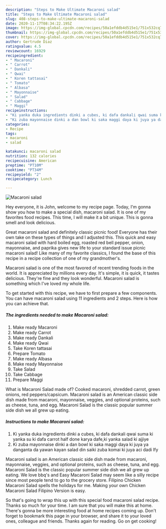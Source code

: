 ```yaml
---
description: "Steps to Make Ultimate Macaroni salad"
title: "Steps to Make Ultimate Macaroni salad"
slug: 408-steps-to-make-ultimate-macaroni-salad
date: 2020-11-17T08:34:22.195Z
image: https://img-global.cpcdn.com/recipes/50a1efddb4d515e1/751x532cq70/macaroni-salad-recipe-main-photo.jpg
thumbnail: https://img-global.cpcdn.com/recipes/50a1efddb4d515e1/751x532cq70/macaroni-salad-recipe-main-photo.jpg
cover: https://img-global.cpcdn.com/recipes/50a1efddb4d515e1/751x532cq70/macaroni-salad-recipe-main-photo.jpg
author: Gertrude Diaz
ratingvalue: 4.5
reviewcount: 16929
recipeingredient:
- " Macaroni"
- " Carrot"
- " Dankali"
- " Qwai"
- " Koren tattasai"
- " Tomato"
- " Albasa"
- " Mayonnaise"
- " Salad"
- " Cabbage"
- " Maggi"
recipeinstructions:
- "Ki yanka duka ingredients dinki a cubes, ki dafa dankali qwai suma ki yanka su ki dafa carrot half done karya dafe,ki yanka salad ki ajjiye"
- "Ki zuba mayonnaise dinki a dan bowl ki saka maggi daya ki juya ya danganta da yawan kayan salad din saiki zuba komai ki juya aci dadi lfy"
categories:
- Recipe
tags:
- macaroni
- salad

katakunci: macaroni salad 
nutrition: 132 calories
recipecuisine: American
preptime: "PT10M"
cooktime: "PT34M"
recipeyield: "2"
recipecategory: Lunch

---
```



![Macaroni salad](https://img-global.cpcdn.com/recipes/50a1efddb4d515e1/751x532cq70/macaroni-salad-recipe-main-photo.jpg)

Hey everyone, it is John, welcome to my recipe page. Today, I'm gonna show you how to make a special dish, macaroni salad. It is one of my favorites food recipes. This time, I will make it a bit unique. This is gonna smell and look delicious.

Great macaroni salad and definitely classic picnic food! Everyone has their own take on these types of things and I adjusted this. This quick and easy macaroni salad with hard boiled egg, roasted red bell pepper, onion, mayonnaise, and paprika gives new life to your standard issue picnic macaroni salad! Like many of my favorite classics, I found the base of this recipe in a recipe collection of one of my grandmother&#39;s.

Macaroni salad is one of the most favored of recent trending foods in the world. It is appreciated by millions every day. It's simple, it is quick, it tastes delicious. They're fine and they look wonderful. Macaroni salad is something which I've loved my whole life.


To get started with this recipe, we have to first prepare a few components. You can have macaroni salad using 11 ingredients and 2 steps. Here is how you can achieve that.

<!--inarticleads1-->

##### The ingredients needed to make Macaroni salad:

1. Make ready  Macaroni
1. Make ready  Carrot
1. Make ready  Dankali
1. Make ready  Qwai
1. Take  Koren tattasai
1. Prepare  Tomato
1. Make ready  Albasa
1. Make ready  Mayonnaise
1. Take  Salad
1. Take  Cabbage
1. Prepare  Maggi


What is Macaroni Salad made of? Cooked macaroni, shredded carrot, green onions, red peppers/capsicum. Macaroni salad is an American classic side dish made from macaroni, mayonnaise, veggies, and optional proteins, such as cheese, tuna, and egg. Macaroni Salad is the classic popular summer side dish we all grew up eating. 

<!--inarticleads2-->

##### Instructions to make Macaroni salad:

1. Ki yanka duka ingredients dinki a cubes, ki dafa dankali qwai suma ki yanka su ki dafa carrot half done karya dafe,ki yanka salad ki ajjiye
1. Ki zuba mayonnaise dinki a dan bowl ki saka maggi daya ki juya ya danganta da yawan kayan salad din saiki zuba komai ki juya aci dadi lfy


Macaroni salad is an American classic side dish made from macaroni, mayonnaise, veggies, and optional proteins, such as cheese, tuna, and egg. Macaroni Salad is the classic popular summer side dish we all grew up eating. We love bbq&#39;s and Easy Macaroni Salad may seem like a silly recipe since most people tend to go to the grocery store. Filipino Chicken Macaroni Salad spells the holidays for me. Making your own Chicken Macaroni Salad Filipino Version is easy. 

So that's going to wrap this up with this special food macaroni salad recipe. Thanks so much for your time. I am sure that you will make this at home. There's gonna be more interesting food at home recipes coming up. Don't forget to bookmark this page in your browser, and share it to your loved ones, colleague and friends. Thanks again for reading. Go on get cooking!

